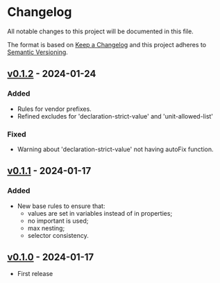 # Changelog

All notable changes to this project will be documented in this file.

The format is based on [Keep a Changelog](http://keepachangelog.com/en/1.0.0/)
and this project adheres to [Semantic Versioning](http://semver.org/spec/v2.0.0.html).

## [v0.1.2] - 2024-01-24

### Added

- Rules for vendor prefixes.
- Refined excludes for 'declaration-strict-value' and 'unit-allowed-list'

### Fixed

- Warning about 'declaration-strict-value' not having autoFix function.

## [v0.1.1] - 2024-01-17

### Added

- New base rules to ensure that:
  - values are set in variables instead of in properties;
  - no important is used;
  - max nesting;
  - selector consistency.

## [v0.1.0] - 2024-01-17

- First release

[v0.1.2]: https://www.npmjs.com/package/@dipcode/stylelint-config/v/0.1.2
[v0.1.1]: https://www.npmjs.com/package/@dipcode/stylelint-config/v/0.1.1
[v0.1.0]: https://www.npmjs.com/package/@dipcode/stylelint-config/v/0.1.0

